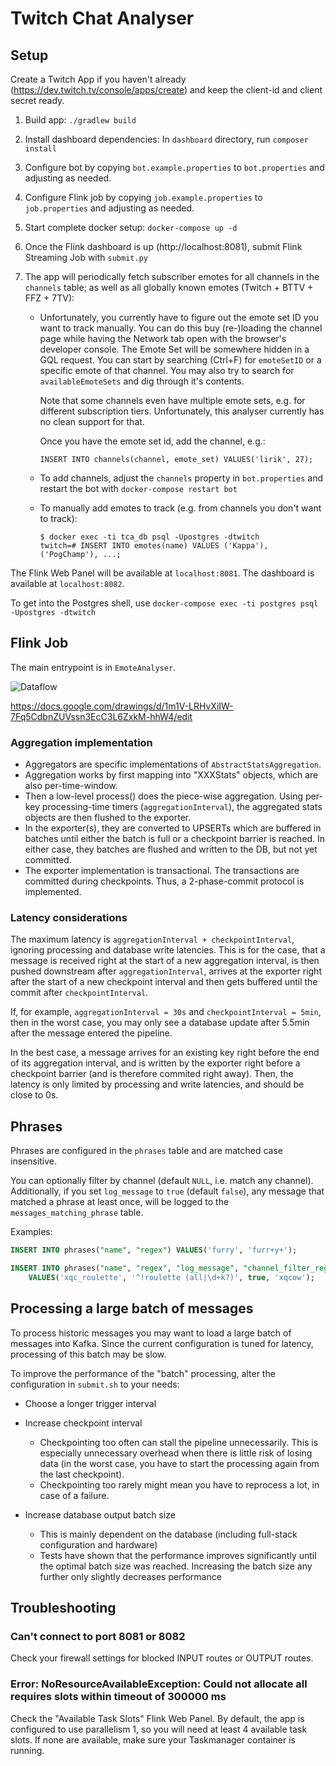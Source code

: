 # Twitch Chat Analyser

## Setup

Create a Twitch App if you haven't already (https://dev.twitch.tv/console/apps/create) and keep the client-id and client secret ready.

1. Build app: `./gradlew build`

2. Install dashboard dependencies: In `dashboard` directory, run `composer install`

3. Configure bot by copying `bot.example.properties` to `bot.properties` and adjusting as needed.

4. Configure Flink job by copying `job.example.properties` to `job.properties` and adjusting as needed.

5. Start complete docker setup: `docker-compose up -d`

6. Once the Flink dashboard is up (http://localhost:8081), submit Flink Streaming Job with `submit.py`

7. The app will periodically fetch subscriber emotes for all channels in the `channels` table; as well as all globally known emotes (Twitch + BTTV + FFZ + 7TV):

	* Unfortunately, you currently have to figure out the emote set ID you want to track manually. You can do this buy (re-)loading the channel page while having the
	  Network tab open with the browser's developer console. The Emote Set will be somewhere hidden in a GQL request. You can start by searching (Ctrl+F) for `emoteSetID` or a specific emote of that channel. You may also try to search for `availableEmoteSets` and dig through it's contents.
	  
	  Note that some channels even have multiple emote sets, e.g. for different subscription tiers. Unfortunately, this analyser currently has no clean support for that.

	  Once you have the emote set id, add the channel, e.g.:

	  ```
	  INSERT INTO channels(channel, emote_set) VALUES('lirik', 27);
	  ```

	* To add channels, adjust the `channels` property in `bot.properties` and restart the bot with `docker-compose restart bot`

	* To manually add emotes to track (e.g. from channels you don't want to track):

		```
		$ docker exec -ti tca_db psql -Upostgres -dtwitch
		twitch=# INSERT INTO emotes(name) VALUES ('Kappa'), ('PogChamp'), ...;
		```

The Flink Web Panel will be available at `localhost:8081`. The dashboard is available at `localhost:8082`.

To get into the Postgres shell, use `docker-compose exec -ti postgres psql -Upostgres -dtwitch`


## Flink Job

The main entrypoint is in `EmoteAnalyser`.

![Dataflow](docs/img/dataflow.png)

https://docs.google.com/drawings/d/1m1V-LRHvXiIW-7Fq5CdbnZUVssn3EcC3L6ZxkM-hhW4/edit

### Aggregation implementation
- Aggregators are specific implementations of `AbstractStatsAggregation`.
- Aggregation works by first mapping into "XXXStats" objects, which are also per-time-window.
- Then a low-level process() does the piece-wise aggregation. Using per-key processing-time timers (`aggregationInterval`), the aggregated stats objects are then flushed to the exporter.
- In the exporter(s), they are converted to UPSERTs which are buffered in batches until either the batch is full or a checkpoint barrier is reached. In either case, they batches are flushed and written to the DB, but not yet committed.
- The exporter implementation is transactional. The transactions are committed during checkpoints. Thus, a 2-phase-commit protocol is implemented.

### Latency considerations
The maximum latency is `aggregationInterval + checkpointInterval`, ignoring processing and database write latencies. This is for the case, that a message is received right at the start of a new aggregation interval, is then pushed downstream after `aggregationInterval`, arrives at the exporter right after the start of a new checkpoint interval and then gets buffered until the commit after `checkpointInterval`.

If, for example, `aggregationInterval = 30s` and `checkpointInterval = 5min`, then in the worst case, you may only see a database update after 5.5min after the message entered the pipeline.

In the best case, a message arrives for an existing key right before the end of its aggregation interval, and is written by the exporter right before a checkpoint barrier (and is therefore commited right away). Then, the latency is only limited by processing and write latencies, and should be close to 0s.


## Phrases

Phrases are configured in the `phrases` table and are matched case insensitive.

You can optionally filter by channel (default `NULL`, i.e. match any channel). Additionally, if you set `log_message` to `true` (default `false`), any message that matched a phrase at least once, will be logged to the `messages_matching_phrase` table.

Examples:

```sql
INSERT INTO phrases("name", "regex") VALUES('furry', 'furr+y+');

INSERT INTO phrases("name", "regex", "log_message", "channel_filter_regex")
    VALUES('xqc_roulette', '^!roulette (all|\d+k?)', true, 'xqcow');
```


## Processing a large batch of messages

To process historic messages you may want to load a large batch of messages into Kafka.
Since the current configuration is tuned for latency, processing of this batch may be slow.

To improve the performance of the "batch" processing, alter the configuration in `submit.sh` to your needs:

- Choose a longer trigger interval

- Increase checkpoint interval
	- Checkpointing too often can stall the pipeline unnecessarily. This is especially unnecessary overhead when there is little risk of losing data (in the worst case, you have to start the processing again from the last checkpoint).
	- Checkpointing too rarely might mean you have to reprocess a lot, in case of a failure.

- Increase database output batch size
	- This is mainly dependent on the database (including full-stack configuration and hardware)
	- Tests have shown that the performance improves significantly until the optimal batch size was reached. Increasing the batch size any further only slightly decreases performance


## Troubleshooting

### Can't connect to port 8081 or 8082

Check your firewall settings for blocked INPUT routes or OUTPUT routes.

### Error: NoResourceAvailableException: Could not allocate all requires slots within timeout of 300000 ms

Check the "Available Task Slots" Flink Web Panel. By default, the app is configured to use parallelism 1, so you will need at least 4 available task slots. If none are available, make sure your Taskmanager container is running. 
